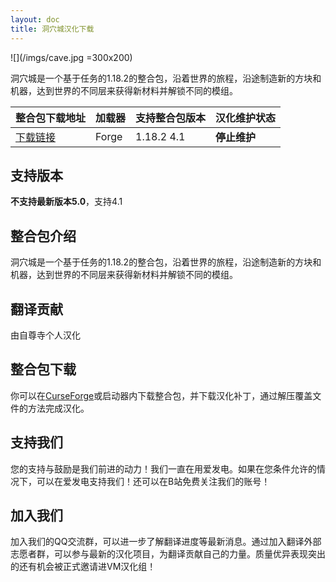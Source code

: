 ```yaml
---
layout: doc
title: 洞穴城汉化下载
---
```


![](/imgs/cave.jpg =300x200)

洞穴城是一个基于任务的1.18.2的整合包，沿着世界的旅程，沿途制造新的方块和机器，达到世界的不同层来获得新材料并解锁不同的模组。

<DownloadLinks :methods="[
  { id: 'baidu-drive', text: '下载汉化', icon: '/imgs/svg/baidu-drive.svg', link: 'https://pan.baidu.com/s/1OI533N2IMHssFsoGm5o0lg?dp-logid=91125100565815730002&pwd=x068#list/path=%2F%E8%87%AA%E5%B0%8A%E5%AF%BA%E6%B1%89%E5%8C%96%E5%85%A8%E9%9B%86%2F1.18.x%2FCaveopolis' },
  { id: 'bilibili', text: '专栏介绍', icon: '/imgs/svg/bilibili.svg', link: 'https://www.bilibili.com/read/cv21297910' },
  { id: 'lazy', text: '懒汉下载', icon: '/imgs/logo/logo_64.png', link: 'https://pan.baidu.com/s/1OI533N2IMHssFsoGm5o0lg?dp-logid=91125100565815730002&pwd=x068#list/path=%2F%E8%87%AA%E5%B0%8A%E5%AF%BA%E6%B1%89%E5%8C%96%E5%85%A8%E9%9B%86%2F1.18.x%2FCaveopolis' }
]" />

| 整合包下载地址                                                       | 加载器 | 支持整合包版本 | 汉化维护状态 |
| :------------------------------------------------------------------- | :----- | :------------- | :----------- |
| [下载链接](https://www.curseforge.com/minecraft/modpacks/caveopolis) | Forge  | 1.18.2 4.1     | **停止维护** |

## 支持版本

**不支持最新版本5.0**，支持4.1

## 整合包介绍

洞穴城是一个基于任务的1.18.2的整合包，沿着世界的旅程，沿途制造新的方块和机器，达到世界的不同层来获得新材料并解锁不同的模组。

## 翻译贡献

由自尊寺个人汉化

## 整合包下载

你可以在[CurseForge](https://www.curseforge.com/minecraft/modpacks/caveopolis)或启动器内下载整合包，并下载汉化补丁，通过解压覆盖文件的方法完成汉化。

## 支持我们

您的支持与鼓励是我们前进的动力！我们一直在用爱发电。如果在您条件允许的情况下，可以在爱发电支持我们！还可以在B站免费关注我们的账号！

## 加入我们

加入我们的QQ交流群，可以进一步了解翻译进度等最新消息。通过加入翻译外部志愿者群，可以参与最新的汉化项目，为翻译贡献自己的力量。质量优异表现突出的还有机会被正式邀请进VM汉化组！
